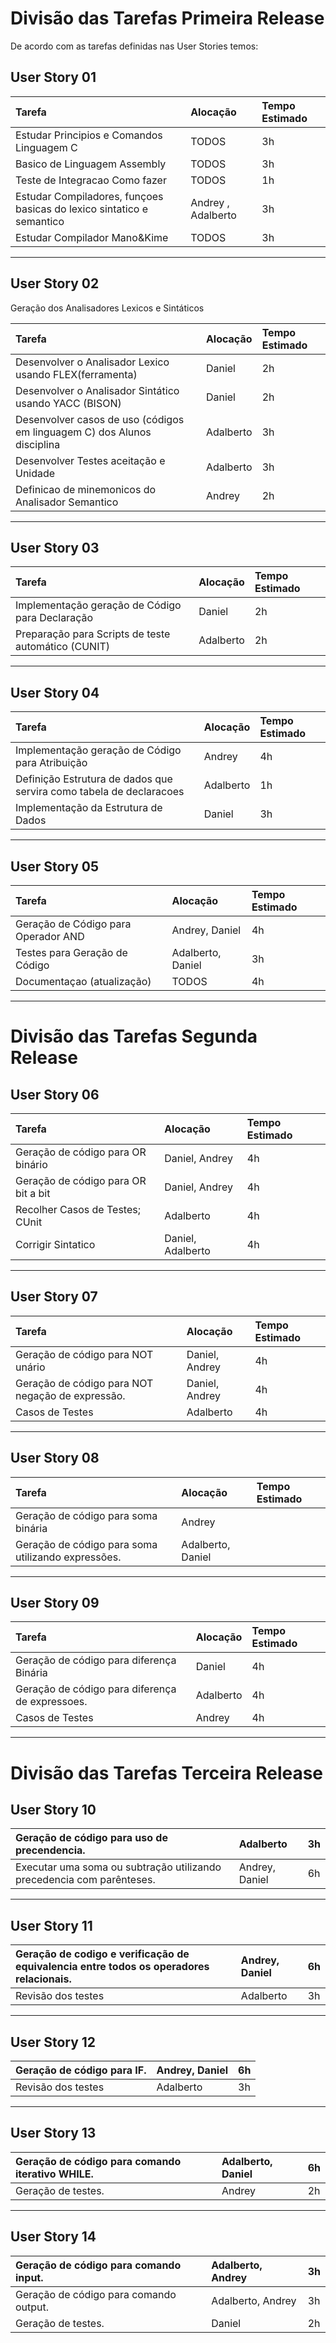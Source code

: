 # Divisão das Tarefas Primeira Release #
De acordo com as tarefas definidas nas User Stories temos:

## User Story 01 ##
|Tarefa|Alocação|Tempo Estimado|
|:-----|:---------|:-------------|
|Estudar Principios e Comandos Linguagem C|TODOS|3h|
|Basico de Linguagem Assembly|TODOS|3h|
|Teste de Integracao Como fazer|TODOS|1h|
|Estudar Compiladores, funçoes basicas do lexico sintatico e semantico| Andrey , Adalberto | 3h|
|Estudar Compilador Mano&Kime| TODOS | 3h |


---


## User Story 02 ##
Geração dos Analisadores Lexicos e Sintáticos

|Tarefa|Alocação|Tempo Estimado|
|:-----|:---------|:-------------|
|Desenvolver o Analisador Lexico usando FLEX(ferramenta)|Daniel|2h|
|Desenvolver o Analisador Sintático usando YACC (BISON)|Daniel|2h|
|Desenvolver casos de uso (códigos em linguagem C) dos Alunos disciplina|Adalberto|3h|
|Desenvolver Testes aceitação e Unidade|Adalberto| 3h |
|Definicao de minemonicos do Analisador Semantico|Andrey|2h|


---

## User Story 03 ##
|Tarefa|Alocação|Tempo Estimado|
|:-----|:---------|:-------------|
|Implementação geração de Código para Declaração|Daniel|2h|
|Preparação para Scripts de teste automático (CUNIT)|Adalberto|2h|


---

## User Story 04 ##
|Tarefa|Alocação|Tempo Estimado|
|:-----|:---------|:-------------|
|Implementação geração de Código para Atribuição|Andrey|4h|
|Definição Estrutura de dados que servira como tabela de declaracoes|Adalberto|1h|
|Implementação da Estrutura de Dados| Daniel | 3h|


---


## User Story 05 ##
|Tarefa|Alocação|Tempo Estimado|
|:-----|:---------|:-------------|
|Geração de Código para Operador AND|Andrey, Daniel|4h|
|Testes para Geração de Código| Adalberto, Daniel | 3h |
|Documentaçao (atualização)| TODOS| 4h|


---


# Divisão das Tarefas Segunda Release #

## User Story 06 ##
|Tarefa|Alocação|Tempo Estimado|
|:-----|:---------|:-------------|
| Geração de código para OR binário| Daniel, Andrey|4h|
|Geração de código para OR bit a bit|Daniel, Andrey|4h|
|Recolher Casos de Testes; CUnit| Adalberto|4h|
|Corrigir Sintatico| Daniel, Adalberto|4h|


---

## User Story 07 ##

|Tarefa|Alocação|Tempo Estimado|
|:-----|:---------|:-------------|
|Geração de código para NOT unário| Daniel, Andrey|4h|
|Geração de código para NOT negação de expressão.|Daniel, Andrey|4h|
|Casos de Testes|Adalberto|4h|


---

## User Story 08 ##
|Tarefa|Alocação|Tempo Estimado|
|:-----|:---------|:-------------|
|Geração de código para soma binária| Andrey|
|Geração de código para soma utilizando expressões.| Adalberto, Daniel |


---

## User Story 09 ##
|Tarefa|Alocação|Tempo Estimado|
|:-----|:---------|:-------------|
|Geração de código para diferença Binária| Daniel | 4h |
|Geração de código para diferença de expressoes.| Adalberto | 4h |
| Casos de Testes| Andrey| 4h |


---

# Divisão das Tarefas Terceira Release #

## User Story 10 ##
|Geração de código para uso de precendencia.| Adalberto | 3h |
|:---------------------------------------------|:----------|:---|
|Executar uma soma ou subtração utilizando precedencia com parênteses.| Andrey, Daniel | 6h |


---

## User Story 11 ##
|Geração de codigo e verificação de equivalencia entre todos os operadores relacionais.| Andrey, Daniel | 6h |
|:-----------------------------------------------------------------------------------------|:---------------|:---|
|Revisão dos testes | Adalberto | 3h |


---

## User Story 12 ##
|Geração de código para IF.| Andrey, Daniel | 6h |
|:----------------------------|:---------------|:---|
|Revisão dos testes | Adalberto | 3h |


---

## User Story 13 ##
|Geração de código para comando iterativo WHILE.| Adalberto, Daniel | 6h |
|:-------------------------------------------------|:------------------|:---|
|Geração de testes.| Andrey | 2h |


---

## User Story 14 ##
|Geração de código para comando input.| Adalberto, Andrey| 3h|
|:---------------------------------------|:-----------------|:--|
|Geração de código para comando output.|Adalberto, Andrey| 3h|
|Geração de testes.| Daniel| 2h|